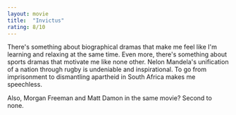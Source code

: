 ```yaml
---
layout: movie
title:  "Invictus"
rating: 8/10
---
```



There's something about biographical dramas that make me feel like I'm learning and relaxing at the same time. Even more, there's something about sports dramas that motivate me like none other. Nelon Mandela's unification of a nation through rugby is undeniable and inspirational. To go from imprisonment to dismantling apartheid in South Africa makes me speechless. 

Also, Morgan Freeman and Matt Damon in the same movie? Second to none.